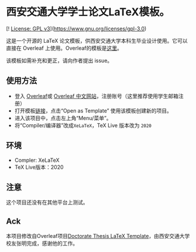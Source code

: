 # 西安交通大学学士论文LaTeX模板。

[! [License: GPL v3](https://img.shields.io/badge/License-GPLv3-blue.svg)](https://www.gnu.org/licenses/gpl-3.0)

这是一个开源的 LaTeX 论文模板，供西安交通大学本科生毕业设计使用。它可以直接在 Overleaf 上使用。Overleaf的模板是[这里](https://www.overleaf.com/latex/templates/xian-jiaotong-university-bachelor-thesis-latex-template/rdpykcmzdrjp)。

该模板如需补充和更正，请向作者提出 issue。

## 使用方法

- 登入 [Overleaf](https://www.overleaf.com/login)或 [Overleaf 中文网站](https://cn.overleaf.com/login)，注册账号（这里推荐使用学生邮箱注册）
- 打开模板[链接](https://www.overleaf.com/latex/templates/xian-jiaotong-university-bachelor-thesis-latex-template/rdpykcmzdrjp)，点击“Open as Template” 使用该模板创建新的项目。
- 进入该项目中，点击左上角“Menu/菜单”。
- 将“Compiler/编译器”改成`XeLaTeX`，TeX Live 版本改为 `2020`

## 环境

* Compler: XeLaTeX
* TeX Live版本：2020

## 注意

这个项目还没有在其他平台上测试。

## Ack

本项目修改自Overleaf项目[Doctorate Thesis LaTeX Template](https://www.overleaf.com/latex/templates/latex-template-for-doctoral-thesis-of-xjtu/bmrqcdhbdrcw)，由西安交通大学校友张明完成，感谢他的工作。

